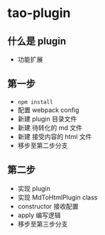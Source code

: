 # tao-plugin

## 什么是 plugin
- 功能扩展

## 第一步
- `npm install`
- 配置 webpack config
- 新建 plugin 目录文件
- 新建 待转化的 md 文件
- 新建 接受内容的 html 文件
- 移步至第二步分支

## 第二步
- 实现 plugin
- 实现 MdToHtmlPlugin class
- constructor 接收配置
- apply 编写逻辑
- 移步至第三步分支

## 